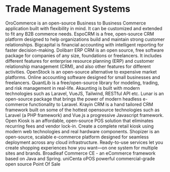 # Trade Management Systems

OroCommerce is an open-source Business to Business Commerce application built with flexibility in mind. It can be customized and extended to fit any B2B commerce needs. EspoCRM is a free, open-source CRM platform designed to help organizations build and maintain strong customer relationships. Bigcapital is financial accounting with intelligent reporting for faster decision-making. Dolibarr ERP CRM is an open source, free software package for companies of any size, foundations or freelancers. It includes different features for enterprise resource planning (ERP) and customer relationship management (CRM), and also other features for different activities. OpenStock is an open-source alternative to expensive market platforms. Online accounting software designed for small businesses and freelancers. QuantLib is a free/open-source library for modeling, trading, and risk management in real-life. Akaunting is built with modern technologies such as Laravel, VueJS, Tailwind, RESTful API etc. Lunar is an open-source package that brings the power of modern headless e-commerce functionality to Laravel. Krayin CRM is a hand tailored CRM framework built on some of the hottest opensource technologies such as Laravel (a PHP framework) and Vue.js a progressive Javascript framework. Open Kiosk is an affordable, open-source POS solution that eliminates recurring fees and vendor lock-in. Create a complete retail kiosk using modern web technologies and real hardware components. Shopizer is an open-source, scalable e-commerce platform designed for seamless deployment across any cloud infrastructure. Ready-to-use services let you create shopping experiences how you want—on one system for multiple sites and brands. Broadleaf Commerce CE - an eCommerce framework based on Java and Spring. uniCenta oPOS powerful commercial-grade open source Point Of Sale